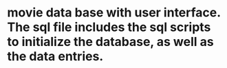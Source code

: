 # movie data base with user interface. The sql file includes the sql scripts to initialize the database, as well as the data entries.
